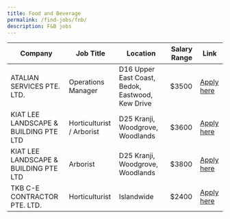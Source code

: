 ```yaml
---
title: Food and Beverage
permalink: /find-jobs/fnb/
description: F&B jobs
---
```

|Company|Job Title|Location|Salary Range|Link|
|--------|--------|--------|--------|--------|
|ATALIAN SERVICES PTE. LTD.|Operations Manager|D16 Upper East Coast, Bedok, Eastwood, Kew Drive|\$3500|[Apply here](https://www.mycareersfuture.gov.sg/job/environment/operations-manager-atalian-services-595cddee482db1842d6820b97fd0e5fb)|
|KIAT LEE LANDSCAPE & BUILDING PTE LTD|Horticulturist / Arborist|D25 Kranji, Woodgrove, Woodlands|\$3600|[Apply here](https://www.mycareersfuture.gov.sg/job/environment/horticulturist-arborist-kiat-lee-landscape-building-335211de3c7ea6e74bd4c6ed246f952e)|
|KIAT LEE LANDSCAPE & BUILDING PTE LTD|Arborist|D25 Kranji, Woodgrove, Woodlands|\$3800|[Apply here](https://www.mycareersfuture.gov.sg/job/environment/arborist-kiat-lee-landscape-building-2888fe79906d1b12f393681225bb1d62)|
|TKB C-E CONTRACTOR PTE. LTD.|Horticulturist|Islandwide|\$2400|[Apply here](https://www.mycareersfuture.gov.sg/job/environment/horticulturist-tkb-c-e-contractor-ad4b8dce268cdf79cd149c686aded520)|
